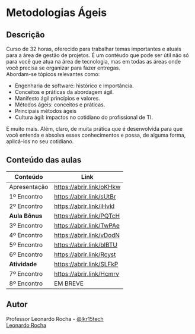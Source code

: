 # Metodologias Ágeis


## Descrição 

Curso de 32 horas, oferecido para trabalhar temas importantes e atuais para a área de gestão de projetos. É um contéudo que pode ser útil não só para você que atua na área de tecnologia, mas em todas as áreas onde você precisa se organizar para fazer entregas.  
Abordam-se tópicos relevantes como:

- Engenharia de software: histórico e importância.
- Conceitos e práticas da abordagem ágil.
- Manifesto ágil:princípios e valores.
- Métodos ágeis: conceitos e práticas.
- Principais métodos ágeis
- Cultura ágil: impactos no cotidiano do profissional de TI.

E muito mais. Além, claro, de muita prática que é desenvolvida para que você entenda e absolva esses conhecimentos e possa, de alguma forma, aplicá-los no seu cotidiano.

## Conteúdo das aulas

| Conteúdo                           | Link                       |
|------------------------------------|----------------------------|
| Apresentação                       | https://abrir.link/oKHkw   |
| 1º Encontro                        | https://abrir.link/sUtBr   |
| 2º Encontro                        | https://abrir.link/iHvkI   |
| **Aula Bônus**                     | https://abrir.link/PQTcH   |
| 3º Encontro                        | https://abrir.link/TwPAe   |
| 4º Encontro                        | https://abrir.link/vDodN   |
| 5º Encontro                        | https://abrir.link/blBTU   |
| 6º Encontro                        | https://abrir.link/Rcyst   |
| **Atividade**                      | https://abrir.link/SLFkP   |
| 7º Encontro                        | https://abrir.link/Hcmrv   |
| 8º Encontro                                  | EM BREVE         |


## Autor

Professor Leonardo Rocha - [@lkr15tech](https://www.github.com/profleonardorocha)  
[Leonardo Rocha](https://www.github.com/leonardossrocha)